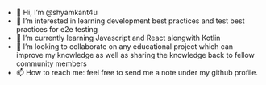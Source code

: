 - 👋 Hi, I’m @shyamkant4u
- 👀 I’m interested in learning development best practices and test best practices for e2e testing
- 🌱 I’m currently learning Javascript and React alongwith Kotlin
- 💞️ I’m looking to collaborate on any educational project which can improve my knowledge as well as sharing the knowledge back to fellow community members
- 📫 How to reach me: feel free to send me a note under my github profile.

<!---
shyamkant4u/shyamkant4u is a ✨ special ✨ repository because its `README.md` (this file) appears on your GitHub profile.
You can click the Preview link to take a look at your changes.
--->

